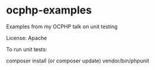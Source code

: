 ocphp-examples
==============

Examples from my OCPHP talk on unit testing



License:  Apache

To run unit tests:

composer install (or composer update)
vendor/bin/phpunit
